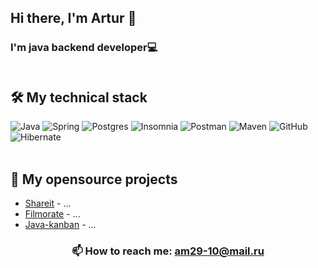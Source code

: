 ## Hi there, I'm Artur 👋
### I'm java backend developer💻<br><br>
  
## 🛠 My technical stack
  ![Java](https://img.shields.io/badge/java-%23ED8B00.svg?style=for-the-badge&logo=java&logoColor=white)
  ![Spring](https://img.shields.io/badge/spring-%236DB33F.svg?style=for-the-badge&logo=spring&logoColor=white)
  ![Postgres](https://img.shields.io/badge/postgres-%23316192.svg?style=for-the-badge&logo=postgresql&logoColor=white)
  ![Insomnia](https://img.shields.io/badge/Insomnia-C0C0C0?style=for-the-badge&logo=insomnia&logoColor=5849BE)
  ![Postman](https://img.shields.io/badge/Postman-FF6C37?style=for-the-badge&logo=postman&logoColor=white)
  ![Maven](https://img.shields.io/badge/Maven-FF0000?style=for-the-badge&logo=Apache%20Maven&logoColor=000000)
  ![GitHub](https://img.shields.io/badge/github-%23121011.svg?style=for-the-badge&logo=github&logoColor=white)
  ![Hibernate](https://img.shields.io/badge/Hibernate-BDB76B?style=for-the-badge&logo=Hibernate&logoColor=000000)<br><br>

## 📂 My opensource projects

*   [Shareit](https://github.com/am29-10/java-shareit) - ...
*   [Filmorate](https://github.com/am29-10/java-filmorate) - ...
*   [Java-kanban](https://github.com/am29-10/java-kanban) - ...
  
  <!--
## 📂Hobby Stack
  ![Basketball](https://img.shields.io/badge/🏀%20Basketball-A0522D?style=for-the-badge)
  ![Cycling](https://img.shields.io/badge/🚴%20Cycling-20B2AA?style=for-the-badge)
  ![Running](https://img.shields.io/badge/🏃%20Running-00008B?style=for-the-badge)
     -->
  
  <h3 align="center">📫 How to reach me: <a href='mailto:am29-10@mail.ru'>am29-10@mail.ru</a>
</p></h3>
  
  
  
